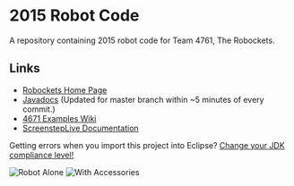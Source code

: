 2015 Robot Code
===============
A repository containing 2015 robot code for Team 4761, The Robockets.

Links
-----
 * [Robockets Home Page](http://www.robockets.org/)
 * [Javadocs](http://www.simonandrews.org/robot-javadocs/) (Updated for master branch within ~5 minutes of every commit.)
 * [4671 Examples Wiki](https://github.com/Team4761/Examples/wiki)
 * [ScreenstepLive Documentation](http://wpilib.screenstepslive.com/s/4485)

Getting errors when you import this project into Eclipse? [Change your JDK compliance level!](https://developers.google.com/eclipse/docs/jdk_compliance)

![Robot Alone](http://www.robockets.org/wp-content/uploads/2015/02/4761-Robot-2015-2.jpg)
![With Accessories](http://www.robockets.org/wp-content/uploads/2015/02/4761-Robot-2015.jpg)
